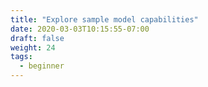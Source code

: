 ```yaml
---
title: "Explore sample model capabilities"
date: 2020-03-03T10:15:55-07:00
draft: false
weight: 24
tags:
  - beginner
---
```

